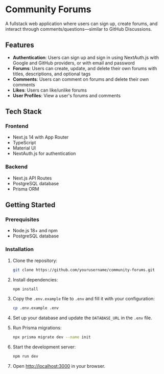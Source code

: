 # Community Forums

A fullstack web application where users can sign up, create forums, and interact through comments/questions—similar to GitHub Discussions.

## Features

- **Authentication**: Users can sign up and sign in using NextAuth.js with Google and GitHub providers, or with email and password
- **Forums**: Users can create, update, and delete their own forums with titles, descriptions, and optional tags
- **Comments**: Users can comment on forums and delete their own comments
- **Likes**: Users can like/unlike forums
- **User Profiles**: View a user's forums and comments

## Tech Stack

### Frontend
- Next.js 14 with App Router
- TypeScript
- Material UI
- NextAuth.js for authentication

### Backend
- Next.js API Routes
- PostgreSQL database
- Prisma ORM

## Getting Started

### Prerequisites

- Node.js 18+ and npm
- PostgreSQL database

### Installation

1. Clone the repository:
   ```bash
   git clone https://github.com/yourusername/community-forums.git
   ```

2. Install dependencies:
   ```bash
   npm install
   ```

3. Copy the `.env.example` file to `.env` and fill it with your configuration:
   ```bash
   cp .env.example .env
   ```

4. Set up your database and update the `DATABASE_URL` in the `.env` file.

5. Run Prisma migrations:
   ```bash
   npx prisma migrate dev --name init
   ```

6. Start the development server:
   ```bash
   npm run dev
   ```

7. Open [http://localhost:3000](http://localhost:3000) in your browser.




